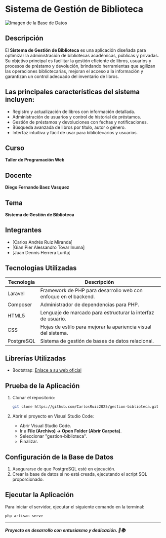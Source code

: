 
# Sistema de Gestión de Biblioteca

![Imagen de la Base de Datos](![image](https://github.com/user-attachments/assets/f954ab41-4c0f-444f-888e-47fe52e745d4))

## Descripción
El **Sistema de Gestión de Biblioteca** es una aplicación diseñada para optimizar la administración de bibliotecas académicas, públicas y privadas. Su objetivo principal es facilitar la gestión eficiente de libros, usuarios y procesos de préstamo y devolución, brindando herramientas que agilizan las operaciones bibliotecarias, mejoran el acceso a la información y garantizan un control adecuado del inventario de libros.

## Las principales características del sistema incluyen:
- Registro y actualización de libros con información detallada.
- Administración de usuarios y control de historial de préstamos.
- Gestión de préstamos y devoluciones con fechas y notificaciones.
- Búsqueda avanzada de libros por título, autor o género.
- Interfaz intuitiva y fácil de usar para bibliotecarios y usuarios.

## Curso
**Taller de Programación Web**

## Docente
**Diego Fernando Baez Vasquez**

## Tema
**Sistema de Gestión de Biblioteca**

## Integrantes
- [Carlos Andrés Ruiz Miranda]
- [Gian Pier Alessandro Tovar Inuma]
- [Juan Dennis Herrera Lurita]


## Tecnologías Utilizadas
| Tecnología  | Descripción |
|--------------|-------------|
| Laravel     | Framework de PHP para desarrollo web con enfoque en el backend. |
| Composer    | Administrador de dependencias para PHP. |
| HTML5       | Lenguaje de marcado para estructurar la interfaz de usuario. |
| CSS         | Hojas de estilo para mejorar la apariencia visual del sistema. |
| PostgreSQL  | Sistema de gestión de bases de datos relacional. |

## Librerías Utilizadas
- Bootstrap: [Enlace a su web oficial](https://getbootstrap.com/)


## Prueba de la Aplicación
1. Clonar el repositorio:  
   ```bash
   git clone https://github.com/CarlosRuiz2025/gestion-biblioteca.git
   ```

2. Abrir el proyecto en Visual Studio Code:
   - Abrir Visual Studio Code.
   - Ir a **File (Archivo) → Open Folder (Abrir Carpeta)**.
   - Seleccionar "gestion-biblioteca".
   - Finalizar.

## Configuración de la Base de Datos
1. Asegurarse de que PostgreSQL esté en ejecución.
2. Crear la base de datos si no está creada, ejecutando el script SQL proporcionado.

## Ejecutar la Aplicación
Para iniciar el servidor, ejecutar el siguiente comando en la terminal:
```bash
php artisan serve
```

---
***Proyecto en desarrollo  con entusiasmo y dedicación. 🚀📚***

